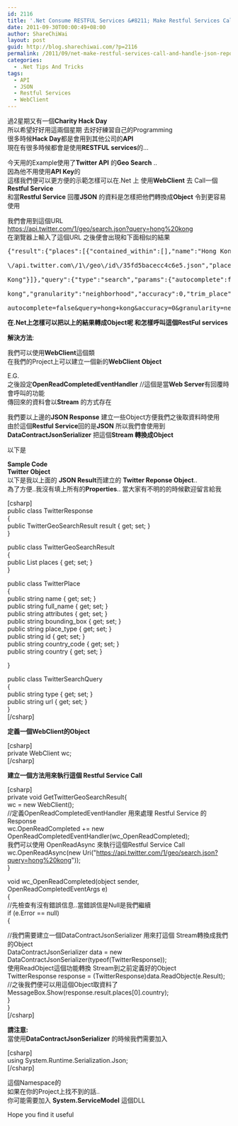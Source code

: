 ```yaml
---
id: 2116
title: '.Net Consume RESTFUL Services &#8211; Make Restful Services Call and Handle JSON reponse'
date: 2011-09-30T00:00:49+08:00
author: ShareChiWai
layout: post
guid: http://blog.sharechiwai.com/?p=2116
permalink: /2011/09/net-make-restful-services-call-and-handle-json-reponse/
categories:
  - .Net Tips And Tricks
tags:
  - API
  - JSON
  - Restful Services
  - WebClient
---
```

過2星期又有一個**Charity Hack Day**  
所以希望好好用這兩個星期 去好好練習自己的Programming  
很多時候**Hack Day**都是會用到其他公司的**API**  
現在有很多時候都會是使用**RESTFUL services**的&#8230;

今天用的Example使用了**Twitter API** 的**Geo Search** ..  
因為他不用使用**API Key**的  
這樣我們便可以更方便的示範怎樣可以在.Net 上 使用**WebClient** 去 Call一個**Restful Service**  
和當**Restful Service** 回覆**JSON** 的資料是怎樣把他們轉換成**Object** 令到更容易使用

我們會用到這個URL  
 <a title="Twitter GeoSeach API Restful Call" href="https://api.twitter.com/1/geo/search.json?query=hong%20kong" target="_blank">https://api.twitter.com/1/geo/search.json?query=hong%20kong</a>  
在瀏覽器上輸入了這個URL 之後便會出現和下面相似的結果

<pre>{"result":{"places":[{"contained_within":[],"name":"Hong Kong","full_name":"Hong Kong","attributes":{},"bounding_box":null,"url":"http:\/

\/api.twitter.com\/1\/geo\/id\/35fd5bacecc4c6e5.json","place_type":"country","id":"35fd5bacecc4c6e5","country_code":"HK","country":"Hong 

Kong"}]},"query":{"type":"search","params":{"autocomplete":false,"query":"hong 

kong","granularity":"neighborhood","accuracy":0,"trim_place":false},"url":"http:\/\/api.twitter.com\/1\/geo\/search.json?

autocomplete=false&query=hong+kong&accuracy=0&granularity=neighborhood&trim_place=false"}}</pre>

**在.Net上怎樣可以把以上的結果轉成Object呢 和怎樣呼叫這個RestFul services**

**解決方法**:

我們可以使用**WebClient**這個類  
在我們的Project上可以建立一個新的**WebClient Object**

E.G.  
之後設定**OpenReadCompletedEventHandler** //這個是當**Web Server**有回覆時會呼叫的功能  
傳回來的資料會以**Stream** 的方式存在

我們要以上邊的**JSON Response** 建立一些Object方便我們之後取資料時使用  
由於這個**Restful Service**回的是**JSON** 所以我們會使用到**DataContractJsonSerializer** 把這個**Stream 轉換成Object**

以下是

**Sample Code**  
**Twitter Object**  
以下是我以上面的 **JSON Result**而建立的 **Twitter Reponse Object**..  
為了方便..我沒有填上所有的**Properties**.. 當大家有不明的的時候歡迎留言給我

[csharp]  
public class TwitterResponse  
{  
public TwitterGeoSearchResult result { get; set; }  
}

public class TwitterGeoSearchResult  
{  
public List<TwitterPlace> places { get; set; }  
}

public class TwitterPlace  
{  
public string name { get; set; }  
public string full_name { get; set; }  
public string attributes { get; set; }  
public string bounding_box { get; set; }  
public string place_type { get; set; }  
public string id { get; set; }  
public string country_code { get; set; }  
public string country { get; set; }

}

public class TwitterSearchQuery  
{  
public string type { get; set; }  
public string url { get; set; }  
}  
[/csharp]

**定義一個WebClient的Object**

[csharp]  
private WebClient wc;  
[/csharp]

**建立一個方法用來執行這個 Restful Service Call**

[csharp]  
private void GetTwitterGeoSearchResult{  
wc = new WebClient();  
//定義OpenReadCompletedEventHandler 用來處理 Restful Service 的Response  
wc.OpenReadCompleted += new OpenReadCompletedEventHandler(wc_OpenReadCompleted);  
我們可以使用 OpenReadAsync 來執行這個Restful Service Call  
wc.OpenReadAsync(new Uri("https://api.twitter.com/1/geo/search.json?query=hong%20kong"));  
}

void wc_OpenReadCompleted(object sender, OpenReadCompletedEventArgs e)  
{  
//先檢查有沒有錯誤信息..當錯誤信是Null是我們繼續  
if (e.Error == null)  
{

//我們需要建立一個DataContractJsonSerializer 用來打這個 Stream轉換成我們的Object  
DataContractJsonSerializer data = new DataContractJsonSerializer(typeof(TwitterResponse));  
使用ReadObject這個功能轉換 Stream到之前定義好的Object  
TwitterResponse response = (TwitterResponse)data.ReadObject(e.Result);  
//之後我們便可以用這個Object取資料了  
MessageBox.Show(response.result.places[0].country);  
}  
}  
[/csharp]

**請注意:**  
當使用**DataContractJsonSerializer** 的時候我們需要加入

[csharp]  
using System.Runtime.Serialization.Json;  
[/csharp]

這個Namespace的  
如果在你的Project上找不到的話..  
你可能需要加入 **System.ServiceModel** 這個DLL

Hope you find it useful